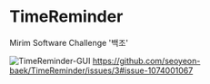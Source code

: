 # TimeReminder
Mirim Software Challenge '백조'<br>

![TimeReminder-GUI](https://user-images.githubusercontent.com/74308793/144621699-b9a8f5ab-ad1d-4a76-99af-dc50287e43d5.png)
https://github.com/seoyeon-baek/TimeReminder/issues/3#issue-1074001067
